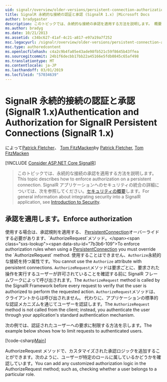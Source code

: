 ```yaml
---
uid: signalr/overview/older-versions/persistent-connection-authorization
title: SignalR 永続的な接続の認証と承認 (SignalR 1.x) |Microsoft Docs
author: bradygaster
description: このトピックでは、永続的な接続の承認を適用する方法を説明します。 概要については、SignalR アプリケーションでは、セキュリティと統合しています.
ms.author: bradyg
ms.date: 10/21/2013
ms.assetid: c34bc627-41af-4c21-a817-e97a19a7f252
msc.legacyurl: /signalr/overview/older-versions/persistent-connection-authorization
msc.type: authoredcontent
ms.openlocfilehash: c4a2c9b4fa05e43ade98fb521c59f8645b43ffea
ms.sourcegitcommit: 24b1f6decbb17bb22a45166e5fdb0845c65af498
ms.translationtype: MT
ms.contentlocale: ja-JP
ms.lasthandoff: 03/01/2019
ms.locfileid: "57034639"
---
```

<a name="authentication-and-authorization-for-signalr-persistent-connections-signalr-1x"></a><span data-ttu-id="7b3b6-104">SignalR 永続的接続の認証と承認 (SignalR 1.x)</span><span class="sxs-lookup"><span data-stu-id="7b3b6-104">Authentication and Authorization for SignalR Persistent Connections (SignalR 1.x)</span></span>
====================
<span data-ttu-id="7b3b6-105">によって[Patrick Fletcher](https://github.com/pfletcher)、 [Tom FitzMacken](https://github.com/tfitzmac)</span><span class="sxs-lookup"><span data-stu-id="7b3b6-105">by [Patrick Fletcher](https://github.com/pfletcher), [Tom FitzMacken](https://github.com/tfitzmac)</span></span>

[!INCLUDE [Consider ASP.NET Core SignalR](~/includes/signalr/signalr-version-disambiguation.md)]

> <span data-ttu-id="7b3b6-106">このトピックでは、永続的な接続の承認を適用する方法を説明します。</span><span class="sxs-lookup"><span data-stu-id="7b3b6-106">This topic describes how to enforce authorization on a persistent connection.</span></span> <span data-ttu-id="7b3b6-107">SignalR アプリケーションへのセキュリティの統合の詳細については、次を参照してください。[セキュリティの概要](index.md)します。</span><span class="sxs-lookup"><span data-stu-id="7b3b6-107">For general information about integrating security into a SignalR application, see [Introduction to Security](index.md).</span></span>


## <a name="enforce-authorization"></a><span data-ttu-id="7b3b6-108">承認を適用します。</span><span class="sxs-lookup"><span data-stu-id="7b3b6-108">Enforce authorization</span></span>

<span data-ttu-id="7b3b6-109">使用する場合は、承認規則を適用する、 [PersistentConnection](https://msdn.microsoft.com/library/microsoft.aspnet.signalr.persistentconnection(v=vs.111).aspx)オーバーライドする必要があります、`AuthorizeRequest`メソッド。</span><span class="sxs-lookup"><span data-stu-id="7b3b6-109">To enforce authorization rules when using a [PersistentConnection](https://msdn.microsoft.com/library/microsoft.aspnet.signalr.persistentconnection(v=vs.111).aspx) you must override the `AuthorizeRequest` method.</span></span> <span data-ttu-id="7b3b6-110">使用することはできません、`Authorize`永続的な接続を持つ属性です。</span><span class="sxs-lookup"><span data-stu-id="7b3b6-110">You cannot use the `Authorize` attribute with persistent connections.</span></span> <span data-ttu-id="7b3b6-111">`AuthorizeRequest`メソッドは要求ごとに、要求された操作を実行するユーザーが許可されていることを確認する前に SignalR フレームワークによって呼び出されます。</span><span class="sxs-lookup"><span data-stu-id="7b3b6-111">The `AuthorizeRequest` method is called by the SignalR Framework before every request to verify that the user is authorized to perform the requested action.</span></span> <span data-ttu-id="7b3b6-112">`AuthorizeRequest`メソッドは、クライアントからは呼び出されません。 代わりに、アプリケーションの標準的な認証メカニズムを通じてユーザーを認証します。</span><span class="sxs-lookup"><span data-stu-id="7b3b6-112">The `AuthorizeRequest` method is not called from the client; instead, you authenticate the user through your application's standard authentication mechanism.</span></span>

<span data-ttu-id="7b3b6-113">次の例では、認証されたユーザーへの要求に制限する方法を示します。</span><span class="sxs-lookup"><span data-stu-id="7b3b6-113">The example below shows how to limit requests to authenticated users.</span></span>

[!code-csharp[Main](persistent-connection-authorization/samples/sample1.cs)]

<span data-ttu-id="7b3b6-114">AuthorizeRequest メソッドで、カスタマイズされた承認ロジックを追加することができます。次のように、ユーザーが特定のロールに属しているかどうかを確認しています。</span><span class="sxs-lookup"><span data-stu-id="7b3b6-114">You can add any customized authorization logic in the AuthorizeRequest method; such as, checking whether a user belongs to a particular role.</span></span>
